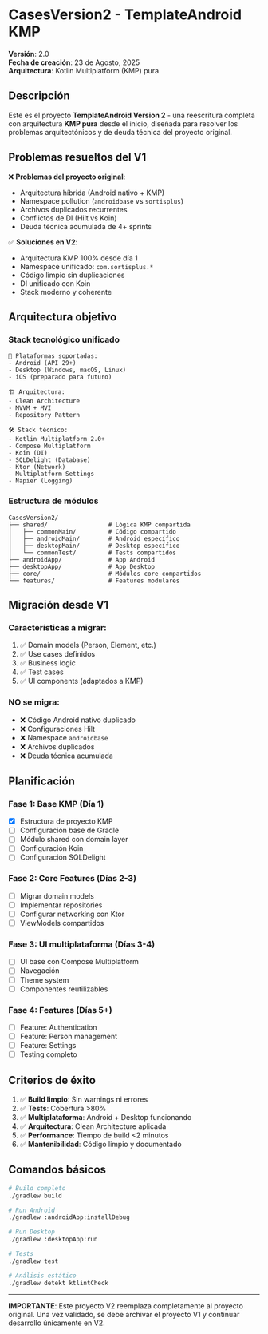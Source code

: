 # CasesVersion2 - TemplateAndroid KMP

**Versión**: 2.0  
**Fecha de creación**: 23 de Agosto, 2025  
**Arquitectura**: Kotlin Multiplatform (KMP) pura  

## Descripción

Este es el proyecto **TemplateAndroid Version 2** - una reescritura completa con arquitectura **KMP pura** desde el inicio, diseñada para resolver los problemas arquitectónicos y de deuda técnica del proyecto original.

## Problemas resueltos del V1

❌ **Problemas del proyecto original**:
- Arquitectura híbrida (Android nativo + KMP)
- Namespace pollution (`androidbase` vs `sortisplus`)
- Archivos duplicados recurrentes
- Conflictos de DI (Hilt vs Koin)
- Deuda técnica acumulada de 4+ sprints

✅ **Soluciones en V2**:
- Arquitectura KMP 100% desde día 1
- Namespace unificado: `com.sortisplus.*`
- Código limpio sin duplicaciones
- DI unificado con Koin
- Stack moderno y coherente

## Arquitectura objetivo

### Stack tecnológico unificado
```
📱 Plataformas soportadas:
- Android (API 29+)
- Desktop (Windows, macOS, Linux)
- iOS (preparado para futuro)

🏗️ Arquitectura:
- Clean Architecture
- MVVM + MVI
- Repository Pattern

🛠️ Stack técnico:
- Kotlin Multiplatform 2.0+
- Compose Multiplatform
- Koin (DI)
- SQLDelight (Database)
- Ktor (Network)
- Multiplatform Settings
- Napier (Logging)
```

### Estructura de módulos
```
CasesVersion2/
├── shared/                 # Lógica KMP compartida
│   ├── commonMain/         # Código compartido
│   ├── androidMain/        # Android específico
│   ├── desktopMain/        # Desktop específico
│   └── commonTest/         # Tests compartidos
├── androidApp/             # App Android
├── desktopApp/             # App Desktop
├── core/                   # Módulos core compartidos
└── features/               # Features modulares
```

## Migración desde V1

### Características a migrar:
1. ✅ Domain models (Person, Element, etc.)
2. ✅ Use cases definidos
3. ✅ Business logic
4. ✅ Test cases
5. ✅ UI components (adaptados a KMP)

### NO se migra:
- ❌ Código Android nativo duplicado
- ❌ Configuraciones Hilt
- ❌ Namespace `androidbase`
- ❌ Archivos duplicados
- ❌ Deuda técnica acumulada

## Planificación

### Fase 1: Base KMP (Día 1)
- [x] Estructura de proyecto KMP
- [ ] Configuración base de Gradle
- [ ] Módulo shared con domain layer
- [ ] Configuración Koin
- [ ] Configuración SQLDelight

### Fase 2: Core Features (Días 2-3)
- [ ] Migrar domain models
- [ ] Implementar repositories
- [ ] Configurar networking con Ktor
- [ ] ViewModels compartidos

### Fase 3: UI multiplataforma (Días 3-4)
- [ ] UI base con Compose Multiplatform
- [ ] Navegación
- [ ] Theme system
- [ ] Componentes reutilizables

### Fase 4: Features (Días 5+)
- [ ] Feature: Authentication
- [ ] Feature: Person management
- [ ] Feature: Settings
- [ ] Testing completo

## Criterios de éxito

1. ✅ **Build limpio**: Sin warnings ni errores
2. ✅ **Tests**: Cobertura >80%
3. ✅ **Multiplataforma**: Android + Desktop funcionando
4. ✅ **Arquitectura**: Clean Architecture aplicada
5. ✅ **Performance**: Tiempo de build <2 minutos
6. ✅ **Mantenibilidad**: Código limpio y documentado

## Comandos básicos

```bash
# Build completo
./gradlew build

# Run Android
./gradlew :androidApp:installDebug

# Run Desktop
./gradlew :desktopApp:run

# Tests
./gradlew test

# Análisis estático
./gradlew detekt ktlintCheck
```

---

**IMPORTANTE**: Este proyecto V2 reemplaza completamente al proyecto original. Una vez validado, se debe archivar el proyecto V1 y continuar desarrollo únicamente en V2.